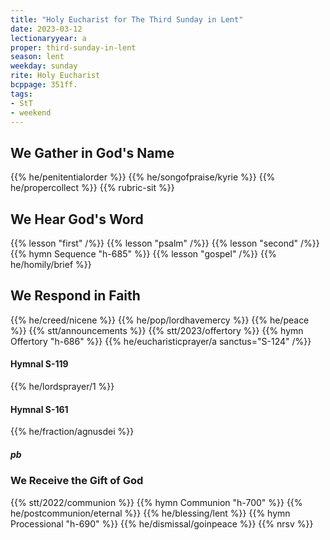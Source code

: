 ```yaml
---
title: "Holy Eucharist for The Third Sunday in Lent"
date: 2023-03-12
lectionaryyear: a
proper: third-sunday-in-lent
season: lent
weekday: sunday
rite: Holy Eucharist
bcppage: 351ff.
tags:
- StT
- weekend
---
```

## We Gather in God's Name
{{% he/penitentialorder %}}
{{% he/songofpraise/kyrie %}}
{{% he/propercollect %}}
{{% rubric-sit %}}
## We Hear God's Word
{{% lesson "first" /%}}
{{% lesson "psalm" /%}}
{{% lesson "second" /%}}
{{% hymn Sequence "h-685" %}}
{{% lesson "gospel" /%}}
{{% he/homily/brief %}}
## We Respond in Faith
{{% he/creed/nicene %}}
{{% he/pop/lordhavemercy %}}
{{% he/peace %}}
{{% stt/announcements %}}
{{% stt/2023/offertory %}}
{{% hymn Offertory "h-686" %}}
{{% he/eucharisticprayer/a sanctus="S-124" /%}}
#### Hymnal S-119
{{% he/lordsprayer/1 %}}
#### Hymnal S-161
{{% he/fraction/agnusdei %}}
##### pb
### We Receive the Gift of God
{{% stt/2022/communion %}}
{{% hymn Communion "h-700" %}}
{{% he/postcommunion/eternal %}}
{{% he/blessing/lent %}}
{{% hymn Processional "h-690" %}}
{{% he/dismissal/goinpeace %}}
{{% nrsv %}}

